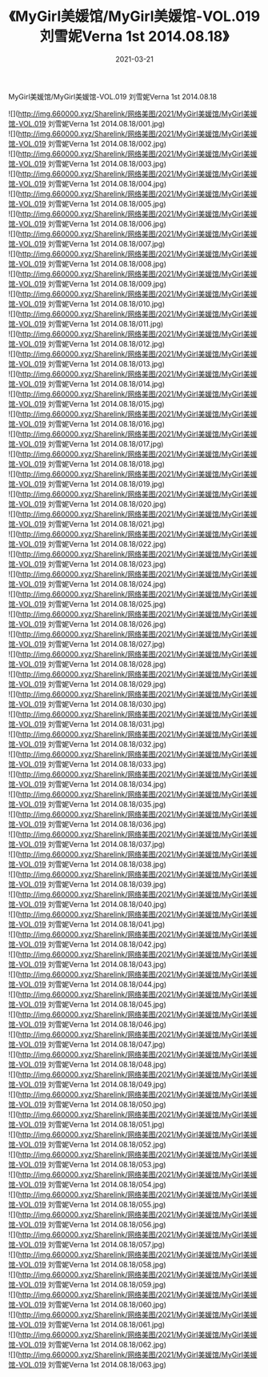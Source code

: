 ﻿---
layout: post
title:  《MyGirl美媛馆/MyGirl美媛馆-VOL.019 刘雪妮Verna 1st 2014.08.18》
date:   2021-03-21
img: http://img.660000.xyz/Sharelink/网络美图/2021/MyGirl美媛馆/MyGirl美媛馆-VOL.019 刘雪妮Verna 1st 2014.08.18/000.jpg
categories: [美女, 清纯, 唯美]
---

MyGirl美媛馆/MyGirl美媛馆-VOL.019 刘雪妮Verna 1st 2014.08.18

 ![](http://img.660000.xyz/Sharelink/网络美图/2021/MyGirl美媛馆/MyGirl美媛馆-VOL.019 刘雪妮Verna 1st 2014.08.18/001.jpg) <br>![](http://img.660000.xyz/Sharelink/网络美图/2021/MyGirl美媛馆/MyGirl美媛馆-VOL.019 刘雪妮Verna 1st 2014.08.18/002.jpg) <br>![](http://img.660000.xyz/Sharelink/网络美图/2021/MyGirl美媛馆/MyGirl美媛馆-VOL.019 刘雪妮Verna 1st 2014.08.18/003.jpg) <br>![](http://img.660000.xyz/Sharelink/网络美图/2021/MyGirl美媛馆/MyGirl美媛馆-VOL.019 刘雪妮Verna 1st 2014.08.18/004.jpg) <br>![](http://img.660000.xyz/Sharelink/网络美图/2021/MyGirl美媛馆/MyGirl美媛馆-VOL.019 刘雪妮Verna 1st 2014.08.18/005.jpg) <br>![](http://img.660000.xyz/Sharelink/网络美图/2021/MyGirl美媛馆/MyGirl美媛馆-VOL.019 刘雪妮Verna 1st 2014.08.18/006.jpg) <br>![](http://img.660000.xyz/Sharelink/网络美图/2021/MyGirl美媛馆/MyGirl美媛馆-VOL.019 刘雪妮Verna 1st 2014.08.18/007.jpg) <br>![](http://img.660000.xyz/Sharelink/网络美图/2021/MyGirl美媛馆/MyGirl美媛馆-VOL.019 刘雪妮Verna 1st 2014.08.18/008.jpg) <br>![](http://img.660000.xyz/Sharelink/网络美图/2021/MyGirl美媛馆/MyGirl美媛馆-VOL.019 刘雪妮Verna 1st 2014.08.18/009.jpg) <br>![](http://img.660000.xyz/Sharelink/网络美图/2021/MyGirl美媛馆/MyGirl美媛馆-VOL.019 刘雪妮Verna 1st 2014.08.18/010.jpg) <br>![](http://img.660000.xyz/Sharelink/网络美图/2021/MyGirl美媛馆/MyGirl美媛馆-VOL.019 刘雪妮Verna 1st 2014.08.18/011.jpg) <br>![](http://img.660000.xyz/Sharelink/网络美图/2021/MyGirl美媛馆/MyGirl美媛馆-VOL.019 刘雪妮Verna 1st 2014.08.18/012.jpg) <br>![](http://img.660000.xyz/Sharelink/网络美图/2021/MyGirl美媛馆/MyGirl美媛馆-VOL.019 刘雪妮Verna 1st 2014.08.18/013.jpg) <br>![](http://img.660000.xyz/Sharelink/网络美图/2021/MyGirl美媛馆/MyGirl美媛馆-VOL.019 刘雪妮Verna 1st 2014.08.18/014.jpg) <br>![](http://img.660000.xyz/Sharelink/网络美图/2021/MyGirl美媛馆/MyGirl美媛馆-VOL.019 刘雪妮Verna 1st 2014.08.18/015.jpg) <br>![](http://img.660000.xyz/Sharelink/网络美图/2021/MyGirl美媛馆/MyGirl美媛馆-VOL.019 刘雪妮Verna 1st 2014.08.18/016.jpg) <br>![](http://img.660000.xyz/Sharelink/网络美图/2021/MyGirl美媛馆/MyGirl美媛馆-VOL.019 刘雪妮Verna 1st 2014.08.18/017.jpg) <br>![](http://img.660000.xyz/Sharelink/网络美图/2021/MyGirl美媛馆/MyGirl美媛馆-VOL.019 刘雪妮Verna 1st 2014.08.18/018.jpg) <br>![](http://img.660000.xyz/Sharelink/网络美图/2021/MyGirl美媛馆/MyGirl美媛馆-VOL.019 刘雪妮Verna 1st 2014.08.18/019.jpg) <br>![](http://img.660000.xyz/Sharelink/网络美图/2021/MyGirl美媛馆/MyGirl美媛馆-VOL.019 刘雪妮Verna 1st 2014.08.18/020.jpg) <br>![](http://img.660000.xyz/Sharelink/网络美图/2021/MyGirl美媛馆/MyGirl美媛馆-VOL.019 刘雪妮Verna 1st 2014.08.18/021.jpg) <br>![](http://img.660000.xyz/Sharelink/网络美图/2021/MyGirl美媛馆/MyGirl美媛馆-VOL.019 刘雪妮Verna 1st 2014.08.18/022.jpg) <br>![](http://img.660000.xyz/Sharelink/网络美图/2021/MyGirl美媛馆/MyGirl美媛馆-VOL.019 刘雪妮Verna 1st 2014.08.18/023.jpg) <br>![](http://img.660000.xyz/Sharelink/网络美图/2021/MyGirl美媛馆/MyGirl美媛馆-VOL.019 刘雪妮Verna 1st 2014.08.18/024.jpg) <br>![](http://img.660000.xyz/Sharelink/网络美图/2021/MyGirl美媛馆/MyGirl美媛馆-VOL.019 刘雪妮Verna 1st 2014.08.18/025.jpg) <br>![](http://img.660000.xyz/Sharelink/网络美图/2021/MyGirl美媛馆/MyGirl美媛馆-VOL.019 刘雪妮Verna 1st 2014.08.18/026.jpg) <br>![](http://img.660000.xyz/Sharelink/网络美图/2021/MyGirl美媛馆/MyGirl美媛馆-VOL.019 刘雪妮Verna 1st 2014.08.18/027.jpg) <br>![](http://img.660000.xyz/Sharelink/网络美图/2021/MyGirl美媛馆/MyGirl美媛馆-VOL.019 刘雪妮Verna 1st 2014.08.18/028.jpg) <br>![](http://img.660000.xyz/Sharelink/网络美图/2021/MyGirl美媛馆/MyGirl美媛馆-VOL.019 刘雪妮Verna 1st 2014.08.18/029.jpg) <br>![](http://img.660000.xyz/Sharelink/网络美图/2021/MyGirl美媛馆/MyGirl美媛馆-VOL.019 刘雪妮Verna 1st 2014.08.18/030.jpg) <br>![](http://img.660000.xyz/Sharelink/网络美图/2021/MyGirl美媛馆/MyGirl美媛馆-VOL.019 刘雪妮Verna 1st 2014.08.18/031.jpg) <br>![](http://img.660000.xyz/Sharelink/网络美图/2021/MyGirl美媛馆/MyGirl美媛馆-VOL.019 刘雪妮Verna 1st 2014.08.18/032.jpg) <br>![](http://img.660000.xyz/Sharelink/网络美图/2021/MyGirl美媛馆/MyGirl美媛馆-VOL.019 刘雪妮Verna 1st 2014.08.18/033.jpg) <br>![](http://img.660000.xyz/Sharelink/网络美图/2021/MyGirl美媛馆/MyGirl美媛馆-VOL.019 刘雪妮Verna 1st 2014.08.18/034.jpg) <br>![](http://img.660000.xyz/Sharelink/网络美图/2021/MyGirl美媛馆/MyGirl美媛馆-VOL.019 刘雪妮Verna 1st 2014.08.18/035.jpg) <br>![](http://img.660000.xyz/Sharelink/网络美图/2021/MyGirl美媛馆/MyGirl美媛馆-VOL.019 刘雪妮Verna 1st 2014.08.18/036.jpg) <br>![](http://img.660000.xyz/Sharelink/网络美图/2021/MyGirl美媛馆/MyGirl美媛馆-VOL.019 刘雪妮Verna 1st 2014.08.18/037.jpg) <br>![](http://img.660000.xyz/Sharelink/网络美图/2021/MyGirl美媛馆/MyGirl美媛馆-VOL.019 刘雪妮Verna 1st 2014.08.18/038.jpg) <br>![](http://img.660000.xyz/Sharelink/网络美图/2021/MyGirl美媛馆/MyGirl美媛馆-VOL.019 刘雪妮Verna 1st 2014.08.18/039.jpg) <br>![](http://img.660000.xyz/Sharelink/网络美图/2021/MyGirl美媛馆/MyGirl美媛馆-VOL.019 刘雪妮Verna 1st 2014.08.18/040.jpg) <br>![](http://img.660000.xyz/Sharelink/网络美图/2021/MyGirl美媛馆/MyGirl美媛馆-VOL.019 刘雪妮Verna 1st 2014.08.18/041.jpg) <br>![](http://img.660000.xyz/Sharelink/网络美图/2021/MyGirl美媛馆/MyGirl美媛馆-VOL.019 刘雪妮Verna 1st 2014.08.18/042.jpg) <br>![](http://img.660000.xyz/Sharelink/网络美图/2021/MyGirl美媛馆/MyGirl美媛馆-VOL.019 刘雪妮Verna 1st 2014.08.18/043.jpg) <br>![](http://img.660000.xyz/Sharelink/网络美图/2021/MyGirl美媛馆/MyGirl美媛馆-VOL.019 刘雪妮Verna 1st 2014.08.18/044.jpg) <br>![](http://img.660000.xyz/Sharelink/网络美图/2021/MyGirl美媛馆/MyGirl美媛馆-VOL.019 刘雪妮Verna 1st 2014.08.18/045.jpg) <br>![](http://img.660000.xyz/Sharelink/网络美图/2021/MyGirl美媛馆/MyGirl美媛馆-VOL.019 刘雪妮Verna 1st 2014.08.18/046.jpg) <br>![](http://img.660000.xyz/Sharelink/网络美图/2021/MyGirl美媛馆/MyGirl美媛馆-VOL.019 刘雪妮Verna 1st 2014.08.18/047.jpg) <br>![](http://img.660000.xyz/Sharelink/网络美图/2021/MyGirl美媛馆/MyGirl美媛馆-VOL.019 刘雪妮Verna 1st 2014.08.18/048.jpg) <br>![](http://img.660000.xyz/Sharelink/网络美图/2021/MyGirl美媛馆/MyGirl美媛馆-VOL.019 刘雪妮Verna 1st 2014.08.18/049.jpg) <br>![](http://img.660000.xyz/Sharelink/网络美图/2021/MyGirl美媛馆/MyGirl美媛馆-VOL.019 刘雪妮Verna 1st 2014.08.18/050.jpg) <br>![](http://img.660000.xyz/Sharelink/网络美图/2021/MyGirl美媛馆/MyGirl美媛馆-VOL.019 刘雪妮Verna 1st 2014.08.18/051.jpg) <br>![](http://img.660000.xyz/Sharelink/网络美图/2021/MyGirl美媛馆/MyGirl美媛馆-VOL.019 刘雪妮Verna 1st 2014.08.18/052.jpg) <br>![](http://img.660000.xyz/Sharelink/网络美图/2021/MyGirl美媛馆/MyGirl美媛馆-VOL.019 刘雪妮Verna 1st 2014.08.18/053.jpg) <br>![](http://img.660000.xyz/Sharelink/网络美图/2021/MyGirl美媛馆/MyGirl美媛馆-VOL.019 刘雪妮Verna 1st 2014.08.18/054.jpg) <br>![](http://img.660000.xyz/Sharelink/网络美图/2021/MyGirl美媛馆/MyGirl美媛馆-VOL.019 刘雪妮Verna 1st 2014.08.18/055.jpg) <br>![](http://img.660000.xyz/Sharelink/网络美图/2021/MyGirl美媛馆/MyGirl美媛馆-VOL.019 刘雪妮Verna 1st 2014.08.18/056.jpg) <br>![](http://img.660000.xyz/Sharelink/网络美图/2021/MyGirl美媛馆/MyGirl美媛馆-VOL.019 刘雪妮Verna 1st 2014.08.18/057.jpg) <br>![](http://img.660000.xyz/Sharelink/网络美图/2021/MyGirl美媛馆/MyGirl美媛馆-VOL.019 刘雪妮Verna 1st 2014.08.18/058.jpg) <br>![](http://img.660000.xyz/Sharelink/网络美图/2021/MyGirl美媛馆/MyGirl美媛馆-VOL.019 刘雪妮Verna 1st 2014.08.18/059.jpg) <br>![](http://img.660000.xyz/Sharelink/网络美图/2021/MyGirl美媛馆/MyGirl美媛馆-VOL.019 刘雪妮Verna 1st 2014.08.18/060.jpg) <br>![](http://img.660000.xyz/Sharelink/网络美图/2021/MyGirl美媛馆/MyGirl美媛馆-VOL.019 刘雪妮Verna 1st 2014.08.18/061.jpg) <br>![](http://img.660000.xyz/Sharelink/网络美图/2021/MyGirl美媛馆/MyGirl美媛馆-VOL.019 刘雪妮Verna 1st 2014.08.18/062.jpg) <br>![](http://img.660000.xyz/Sharelink/网络美图/2021/MyGirl美媛馆/MyGirl美媛馆-VOL.019 刘雪妮Verna 1st 2014.08.18/063.jpg) <br>